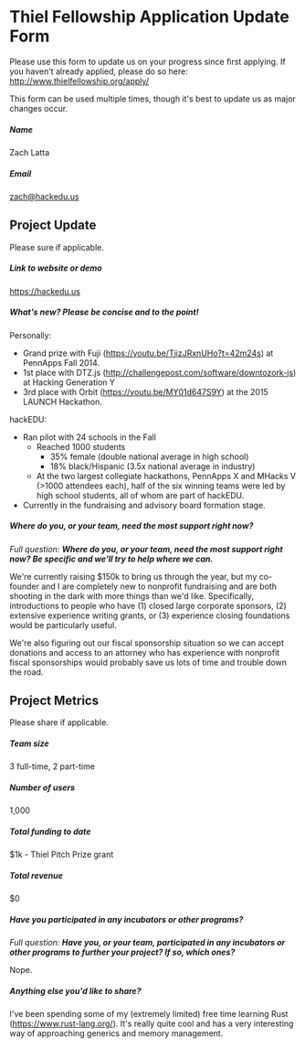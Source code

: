 # Thiel Fellowship Application Update Form

Please use this form to update us on your progress since first applying. If you
haven't already applied, please do so here:
http://www.thielfellowship.org/apply/

This form can be used multiple times, though it's best to update us as major
changes occur.

##### Name

Zach Latta

##### Email

zach@hackedu.us

## Project Update

Please sure if applicable.

##### Link to website or demo

https://hackedu.us

##### What's new? Please be concise and to the point!

Personally:

- Grand prize with Fuji (https://youtu.be/TjizJRxnUHo?t=42m24s) at PennApps Fall
  2014.
- 1st place with DTZ.js (http://challengepost.com/software/downtozork-js) at
  Hacking Generation Y
- 3rd place with Orbit (https://youtu.be/MY01d647S9Y) at the 2015 LAUNCH
  Hackathon.

hackEDU:

- Ran pilot with 24 schools in the Fall
  - Reached 1000 students
    - 35% female (double national average in high school)
    - 18% black/Hispanic (3.5x national average in industry)
  - At the two largest collegiate hackathons, PennApps X and MHacks V (>1000
    attendees each), half of the six winning teams were led by high school
    students, all of whom are part of hackEDU.
- Currently in the fundraising and advisory board formation stage.

##### Where do you, or your team, need the most support right now?

_Full question: **Where do you, or your team, need the most support right now?
Be specific and we'll try to help where we can.**_

We're currently raising $150k to bring us through the year, but my co-founder
and I are completely new to nonprofit fundraising and are both shooting in the
dark with more things than we'd like. Specifically, introductions to people who
have (1) closed large corporate sponsors, (2) extensive experience writing
grants, or (3) experience closing foundations would be particularly useful.

We're also figuring out our fiscal sponsorship situation so we can accept
donations and access to an attorney who has experience with nonprofit fiscal
sponsorships would probably save us lots of time and trouble down the road.

## Project Metrics

Please share if applicable.

##### Team size

3 full-time, 2 part-time

##### Number of users

1,000

##### Total funding to date

$1k - Thiel Pitch Prize grant

##### Total revenue

$0

##### Have you participated in any incubators or other programs?

_Full question: **Have you, or your team, participated in any incubators or
other programs to further your project? If so, which ones?**_

Nope.

##### Anything else you'd like to share?

I've been spending some of my (extremely limited) free time learning Rust
(https://www.rust-lang.org/). It's really quite cool and has a very interesting
way of approaching generics and memory management.

